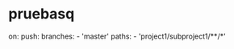 # pruebasq

on:
  push:
    branches:
      - 'master'
    paths:
      - 'project1/subproject1/**/*'
